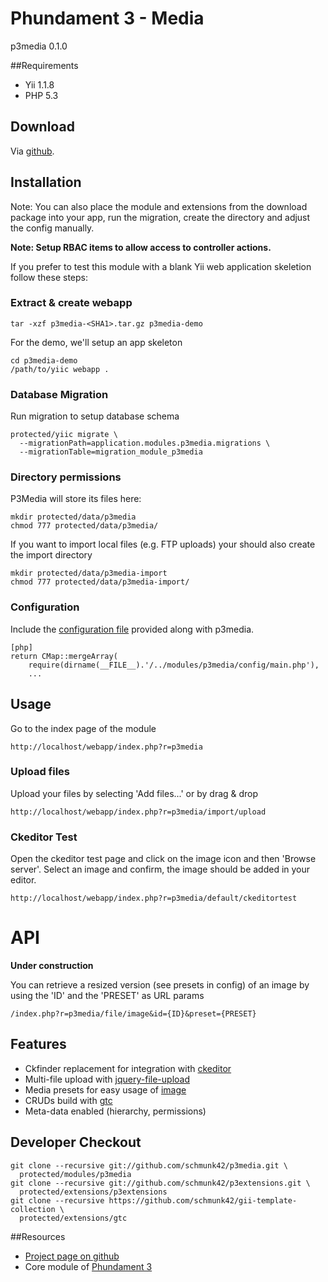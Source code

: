 # Phundament 3 - Media

p3media 0.1.0

##Requirements

 *  Yii 1.1.8
 *  PHP 5.3

## Download

Via [github](https://github.com/schmunk42/p3media/downloads).

## Installation

Note: You can also place the module and extensions from the download package
into your app, run the migration, create the directory and adjust 
the config manually.

**Note: Setup RBAC items to allow access to controller actions.**

If you prefer to test this module with a blank Yii web application skeletion
follow these steps:

### Extract & create webapp
~~~
tar -xzf p3media-<SHA1>.tar.gz p3media-demo
~~~

For the demo, we'll setup an app skeleton

~~~
cd p3media-demo
/path/to/yiic webapp .
~~~

### Database Migration
Run migration to setup database schema

~~~
protected/yiic migrate \
  --migrationPath=application.modules.p3media.migrations \
  --migrationTable=migration_module_p3media
~~~

### Directory permissions

P3Media will store its files here:

~~~
mkdir protected/data/p3media
chmod 777 protected/data/p3media/
~~~

If you want to import local files (e.g. FTP uploads) your should also create the import directory

~~~
mkdir protected/data/p3media-import
chmod 777 protected/data/p3media-import/
~~~


### Configuration

Include the [configuration file](https://github.com/schmunk42/p3media/blob/master/config/main.php) provided along with p3media.

~~~
[php]
return CMap::mergeArray(
    require(dirname(__FILE__).'/../modules/p3media/config/main.php'),
    ...
~~~


## Usage
Go to the index page of the module

~~~
http://localhost/webapp/index.php?r=p3media
~~~

### Upload files

Upload your files by selecting 'Add files...' or by drag & drop  

~~~
http://localhost/webapp/index.php?r=p3media/import/upload
~~~

### Ckeditor Test

Open the ckeditor test page and click on the image icon and then 'Browse server'. Select an image and confirm, the image should be added in your editor.

~~~
http://localhost/webapp/index.php?r=p3media/default/ckeditortest
~~~

# API
**Under construction**

You can retrieve a resized version (see presets in config) of an image by using the 'ID' and the 'PRESET' as URL params  

~~~
/index.php?r=p3media/file/image&id={ID}&preset={PRESET}
~~~

## Features

 *  Ckfinder replacement for integration with [ckeditor](http://ckeditor.com/)
 *  Multi-file upload with [jquery-file-upload](https://github.com/blueimp/jQuery-File-Upload)
 *  Media presets for easy usage of [image](http://www.yiiframework.com/extension/image)
 *  CRUDs build with [gtc](http://www.yiiframework.com/extension/gii-template-collection/)
 *  Meta-data enabled (hierarchy, permissions)

## Developer Checkout

~~~
git clone --recursive git://github.com/schmunk42/p3media.git \
  protected/modules/p3media
git clone --recursive git://github.com/schmunk42/p3extensions.git \
  protected/extensions/p3extensions
git clone --recursive https://github.com/schmunk42/gii-template-collection \
  protected/extensions/gtc
~~~


##Resources

 *  [Project page on github](https://github.com/schmunk42/p3media)
 *  Core module of [Phundament 3](http://www.yiiframework.com/extension/phundament)
